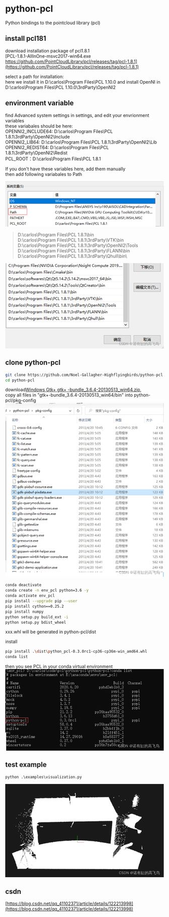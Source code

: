 # python-pcl
Python bindings to the pointcloud library (pcl)
## install pcl181
download  installation package of pcl1.8.1\
[PCL-1.8.1-AllInOne-msvc2017-win64.exe https://github.com/PointCloudLibrary/pcl/releases/tag/pcl-1.8.1](https://github.com/PointCloudLibrary/pcl/releases/tag/pcl-1.8.1)

select a path for installation:\
here we install it in D:\carlos\Program Files\PCL 1.10.0
and install OpenNI in D:\carlos\Program Files\PCL 1.10.0\3rdParty\OpenNI2
## environment variable

find Advanced system settings in settings, and edit your envrionment variables\
these variabales should be here:\
OPENNI2_INCLUDE64: D:\carlos\Program Files\PCL 1.8.1\3rdParty\OpenNI2\Include\
OPENNI2_LIB64: D:\carlos\Program Files\PCL 1.8.1\3rdParty\OpenNI2\Lib\
OPENNI2_REDIST64: D:\carlos\Program Files\PCL 1.8.1\3rdParty\OpenNI2\Redist\
PCL_ROOT：D:\carlos\Program Files\PCL 1.8.1

If you don't have these variables here, add them manually\
then add following variabales to Path

![image](./pics/Path0.png)

>D:\carlos\Program Files\PCL 1.8.1\bin\
D:\carlos\Program Files\PCL 1.8.1\3rdParty\VTK\bin\
D:\carlos\Program Files\PCL 1.8.1\3rdParty\OpenNI2\Tools\
D:\carlos\Program Files\PCL 1.8.1\3rdParty\FLANN\bin\
D:\carlos\Program Files\PCL 1.8.1\3rdParty\Qhull\bin\

![image](./pics/Path1.png)

## clone python-pcl
```bash
git clone https://github.com/Noel-Gallagher-Highflyingbirds/python-pcl.git
cd python-pcl
```
download[Windows Gtk+ gtk+ -bundle_3.6.4-20130513_win64.zip](http://www.tarnyko.net/dl/gtk.htm),\
copy all files in "gtk+-bundle_3.6.4-20130513_win64/bin" into python-pcl/pkg-config \
![image](./pics/copy_files.png)

```bash
conda deactivate
conda create -n env_pcl python=3.6 -y
conda activate env_pcl
pip install --upgrade pip --user
pip install cython==0.25.2
pip install numpy
python setup.py build_ext -i
python setup.py bdist_wheel
```

xxx.whl will be generated in python-pcl/dist

install
```bash
pip install .\dist\python_pcl-0.3.0rc1-cp36-cp36m-win_amd64.whl
conda list
```
then you see PCL in your conda virtual environment\
![image](./pics/install_python_pcl.png)

## test example

```python
python .\examples\visualization.py
```

![image](./pics/test_vis.png)

## csdn
[https://blog.csdn.net/qq_41102371/article/details/122213998](https://blog.csdn.net/qq_41102371/article/details/122213998)
